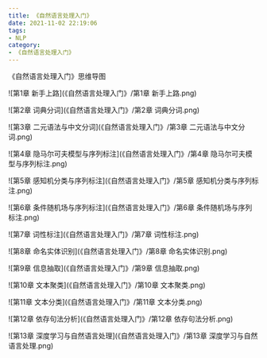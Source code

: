 ```yaml
---
title: 《自然语言处理入门》
date: 2021-11-02 22:19:06
tags:
- NLP
category:
- 《自然语言处理入门》
---
```


《自然语言处理入门》思维导图

<!--more-->

![第1章 新手上路](《自然语言处理入门》/第1章 新手上路.png)

![第2章 词典分词](《自然语言处理入门》/第2章 词典分词.png)

![第3章 二元语法与中文分词](《自然语言处理入门》/第3章 二元语法与中文分词.png)

![第4章 隐马尔可夫模型与序列标注](《自然语言处理入门》/第4章 隐马尔可夫模型与序列标注.png)

![第5章 感知机分类与序列标注](《自然语言处理入门》/第5章 感知机分类与序列标注.png)

![第6章 条件随机场与序列标注](《自然语言处理入门》/第6章 条件随机场与序列标注.png)

![第7章 词性标注](《自然语言处理入门》/第7章 词性标注.png)

![第8章 命名实体识别](《自然语言处理入门》/第8章 命名实体识别.png)

![第9章 信息抽取](《自然语言处理入门》/第9章 信息抽取.png)

![第10章 文本聚类](《自然语言处理入门》/第10章 文本聚类.png)

![第11章 文本分类](《自然语言处理入门》/第11章 文本分类.png)

![第12章 依存句法分析](《自然语言处理入门》/第12章 依存句法分析.png)

![第13章 深度学习与自然语言处理](《自然语言处理入门》/第13章 深度学习与自然语言处理.png)
